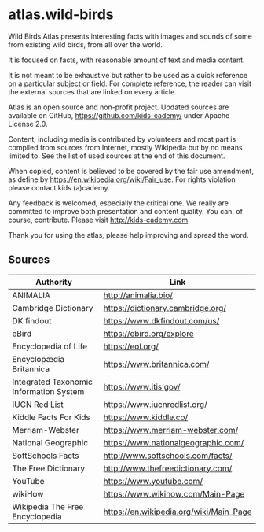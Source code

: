 # atlas.wild-birds

Wild Birds Atlas presents interesting facts with images and sounds of some from existing wild birds, from all over the world. 

It is focused on facts, with reasonable amount of text and media content. 

It is not meant to be exhaustive but rather to be used as a quick reference on a particular subject or field. For complete reference, the reader can visit the external sources that are linked on every article.

Atlas is an open source and non-profit project. Updated sources are available on GitHub, https://github.com/kids-cademy/ under Apache License 2.0.

Content, including media is contributed by volunteers and most part is compiled from sources from Internet, mostly Wikipedia but by no means limited to. See the list of used sources at the end of this document.  

When copied, content is believed to be covered by the fair use amendment, as define by https://en.wikipedia.org/wiki/Fair_use. For rights violation please contact kids (a)cademy.

Any feedback is welcomed, especially the critical one. We really are committed to improve both presentation and content quality. You can, of course, contribute. Please visit http://kids-cademy.com.

Thank you for using the atlas, please help improving and spread the word.

## Sources

| Authority                               | Link                                    
|-----------------------------------------|-----------------------------------------
| ANIMALIA                                | http://animalia.bio/                    
| Cambridge Dictionary                    | https://dictionary.cambridge.org/       
| DK findout                              | https://www.dkfindout.com/us/           
| eBird                                   | https://ebird.org/explore               
| Encyclopedia of Life                    | https://eol.org/                        
| Encyclopædia Britannica                 | https://www.britannica.com/             
| Integrated Taxonomic Information System | https://www.itis.gov/                   
| IUCN Red List                           | https://www.iucnredlist.org/            
| Kiddle Facts For Kids                   | https://www.kiddle.co/                  
| Merriam-Webster                         | https://www.merriam-webster.com/        
| National Geographic                     | https://www.nationalgeographic.com/     
| SoftSchools Facts                       | http://www.softschools.com/facts/       
| The Free Dictionary                     | http://www.thefreedictionary.com/       
| YouTube                                 | https://www.youtube.com/                
| wikiHow                                 | https://www.wikihow.com/Main-Page       
| Wikipedia The Free Encyclopedia         | https://en.wikipedia.org/wiki/Main_Page 

